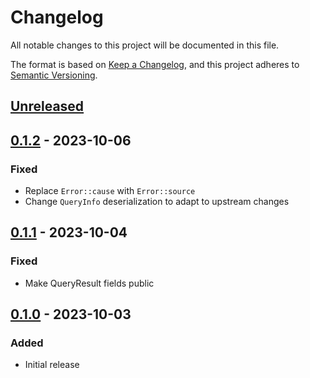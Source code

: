 # Changelog

All notable changes to this project will be documented in this file.

The format is based on [Keep a Changelog](https://keepachangelog.com/en/1.0.0/),
and this project adheres to [Semantic Versioning](https://semver.org/spec/v2.0.0.html).

## [Unreleased]

## [0.1.2] - 2023-10-06

### Fixed

- Replace `Error::cause` with `Error::source`
- Change `QueryInfo` deserialization to adapt to upstream changes

## [0.1.1] - 2023-10-04

### Fixed

- Make QueryResult fields public

## [0.1.0] - 2023-10-03

### Added

- Initial release

[Unreleased]: https://github.com/d-k-bo/mediathekviewweb-rs/compare/v0.1.2...HEAD
[0.1.2]: https://github.com/d-k-bo/mediathekviewweb-rs/compare/v0.1.1...v0.1.2
[0.1.1]: https://github.com/d-k-bo/mediathekviewweb-rs/compare/v0.1.0...v0.1.1
[0.1.0]: https://github.com/d-k-bo/mediathekviewweb-rs/releases/tag/v0.1.0
